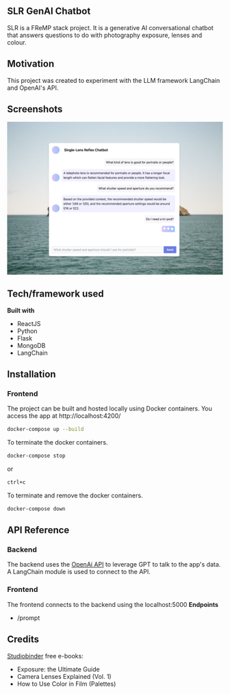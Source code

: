 ## SLR GenAI Chatbot
SLR is a FReMP stack project. It is a generative AI conversational chatbot that answers questions to do with photography exposure, lenses and colour.

## Motivation
This project was created to experiment with the LLM framework LangChain and OpenAI's API.

## Screenshots
![screenshot of SLR desktop view](./frontend/src/assets/screenshot-2.png)

## Tech/framework used

<b>Built with</b>

- ReactJS
- Python
- Flask
- MongoDB
- LangChain

## Installation
### Frontend
The project can be built and hosted locally using Docker containers. You access the app at http://localhost:4200/
```bash
docker-compose up --build
```

To terminate the docker containers.

```bash
docker-compose stop
```

or

```bash
ctrl+c
```

To terminate and remove the docker containers.

```bash
docker-compose down
```


## API Reference
### Backend
The backend uses the [OpenAi API](https://platform.openai.com/) to leverage GPT to talk to the app's data. A LangChain module is used to connect to the API.

### Frontend
The frontend connects to the backend using the localhost:5000
**Endpoints**

- /prompt

## Credits
[Studiobinder](https://www.studiobinder.com/) free e-books:

- Exposure: the Ultimate Guide
- Camera Lenses Explained (Vol. 1)
- How to Use Color in Film (Palettes)
